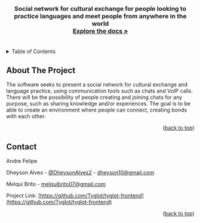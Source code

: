 <div id="top"></div>

<!-- PROJECT LOGO -->
<br />
<div align="center">

  <h3 align="center">
   Social network for cultural exchange for people looking to practice languages and meet people from anywhere in the world
    <br />
    <a href="https://github.com/Tyglot"><strong>Explore the docs »</strong></a>
    <br />
    <br />
  </h3>
</div>

<!-- TABLE OF CONTENTS -->
<details>
  <summary>Table of Contents</summary>
  <ol>
    <li>
      <a href="#about-the-project">About The Project</a>
    </li>
    <li><a href="#contact">Contact</a></li>
  </ol>
</details>

<!-- ABOUT THE PROJECT -->

## About The Project

The software seeks to present a social network for cultural exchange and language practice, using communication tools such as chats and VoIP calls. There will be the possibility of people creating and joining chats for any purpose, such as sharing knowledge and/or experiences. The goal is to be able to create an environment where people can connect, creating bonds with each other.

<p align="right">(<a href="#top">back to top</a>)</p>

## Contact

Andre Felipe

Dheyson Alves - [@DheysonAlves2](https://twitter.com/DheysonAlves2) - dheyson10@gmail.com

Melqui Brito - melquibrito07@gmail.com

Project Link: [https://github.com/Tyglot/tyglot-frontend](https://github.com/Tyglot/tyglot-frontend)

<p align="right">(<a href="#top">back to top</a>)</p>

<!-- MARKDOWN LINKS & IMAGES -->
<!-- https://www.markdownguide.org/basic-syntax/#reference-style-links -->

[product-screenshot]: '../assets/logotype/tyglot@2x.png'
